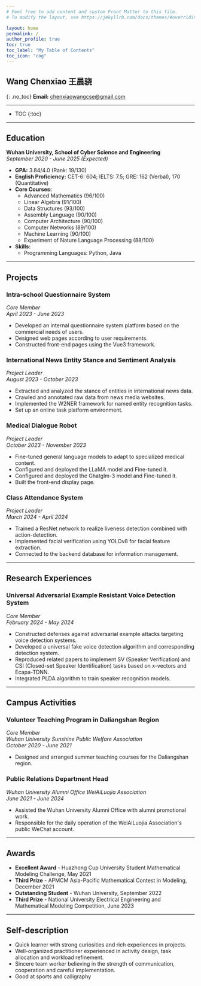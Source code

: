 ```yaml
---
# Feel free to add content and custom Front Matter to this file.
# To modify the layout, see https://jekyllrb.com/docs/themes/#overriding-theme-defaults

layout: home
permalink: /
author_profile: true
toc: true
toc_label: "My Table of Contents"
toc_icon: "cog"
---
```


## Wang Chenxiao 王晨骁
{: .no_toc}
**Email:** [chenxiaowangcse@gmail.com](mailto:chenxiaowangcse@gamil.com)

---

- TOC
{:toc}

---

## Education
**Wuhan University, School of Cyber Science and Engineering**  
*September 2020 - June 2025 (Expected)*

- **GPA:** 3.84/4.0 (Rank: 19/130)
- **English Proficiency:** CET-6: 604; IELTS: 7.5; GRE: 162 (Verbal), 170 (Quantitative)
- **Core Courses:** 
  - Advanced Mathematics (96/100)
  - Linear Algebra (91/100)
  - Data Structures (93/100)
  - Assembly Language (90/100)
  - Computer Architecture (90/100)
  - Computer Networks (89/100)
  - Machine Learning (90/100)
  - Experiment of Nature Language Processing (88/100)
- **Skills:** 
  - Programming Languages: Python, Java

---

## Projects
### Intra-school Questionnaire System
*Core Member*  
*April 2023 - June 2023*

- Developed an internal questionnaire system platform based on the commercial needs of users.
- Designed web pages according to user requirements.
- Constructed front-end pages using the Vue3 framework.

### International News Entity Stance and Sentiment Analysis
*Project Leader*  
*August 2023 - October 2023*

- Extracted and analyzed the stance of entities in international news data.
- Crawled and annotated raw data from news media websites.
- Implemented the W2NER framework for named entity recognition tasks.
- Set up an online task platform environment.

### Medical Dialogue Robot
*Project Leader*  
*October 2023 - November 2023*

- Fine-tuned general language models to adapt to specialized medical content.
- Configured and deployed the LLaMA model and Fine-tuned it.
- Configured and deployed the Ghatglm-3 model and Fine-tuned it.
- Built the front-end display page.

### Class Attendance System
*Project Leader*  
*March 2024 - April 2024*

- Trained a ResNet network to realize liveness detection combined with action-detection.
- Implemented facial verification using YOLOv8 for facial feature extraction.
- Connected to the backend database for information management.

---

## Research Experiences 
### Universal Adversarial Example Resistant Voice Detection System
*Core Member*  
*February 2024 - May 2024*

- Constructed defenses against adversarial example attacks targeting voice detection systems.
- Developed a universal fake voice detection algorithm and corresponding detection system.
- Reproduced related papers to implement SV (Speaker Verification) and CSI (Closed-set Speaker Identification) tasks based on x-vectors and Ecapa-TDNN.
- Integrated PLDA algorithm to train speaker recognition models.

---

## Campus Activities
### Volunteer Teaching Program in Daliangshan Region
*Core Member*  
*Wuhan University Sunshine Public Welfare Association*  
*October 2020 - June 2021*

- Designed and arranged summer teaching courses for the Daliangshan region.

### Public Relations Department Head
*Wuhan University Alumni Office WeiAiLuojia Association*  
*June 2021 - June 2024*

- Assisted the Wuhan University Alumni Office with alumni promotional work.
- Responsible for the daily operation of the WeiAiLuojia Association's public WeChat account.

---

## Awards
- **Excellent Award** - Huazhong Cup University Student Mathematical Modeling Challenge, May 2021
- **Third Prize** - APMCM Asia-Pacific Mathematical Contest in Modeling, December 2021
- **Outstanding Student** - Wuhan University, September 2022
- **Third Prize** - National University Electrical Engineering and Mathematical Modeling Competition, June 2023

---
## Self-description
- Quick learner with strong curiosities and rich experiences in projects.
- Well-organized practitioner experienced in activity design, task allocation and workload refinement.
- Sincere team worker believing in the strength of communication, cooperation and careful implementation.
- Good at sports and calligraphy
